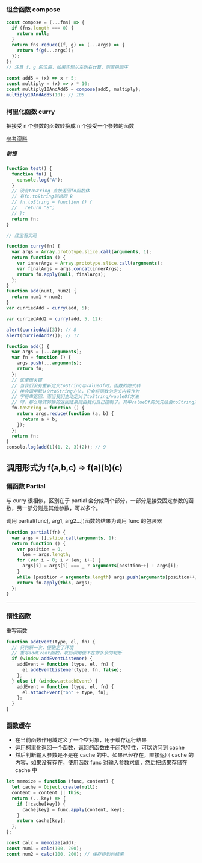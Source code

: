 ### 组合函数 compose

```js
const compose = (...fns) => {
  if (fns.length === 0) {
    return null;
  }
  return fns.reduce((f, g) => (...args) => {
    return f(g(...args));
  });
};
// 注意 f、g 的位置，如果实现从左到右计算，则置换顺序

const add5 = (x) => x + 5;
const multiply = (x) => x * 10;
const multiply10AndAdd5 = compose(add5, multiply);
multiply10AndAdd5(10); // 105
```

### 柯里化函数 curry

把接受 n 个参数的函数转换成 n 个接受一个参数的函数

[参考资料](https://www.cnblogs.com/lsgxeva/p/7976161.html)

##### 前提

```js
function test() {
  function fn() {
    console.log("A");
  }
  // 没有toString 直接返回fn函数体
  // 有fn.toString则返回 B
  // fn.toString = function () {
  //   return "B";
  // };
  return fn;
}
```

```js
// 红宝石实现

function curry(fn) {
  var args = Array.prototype.slice.call(arguments, 1);
  return function () {
    var innerArgs = Array.prototype.slice.call(arguments);
    var finalArgs = args.concat(innerArgs);
    return fn.apply(null, finalArgs);
  };
}
function add(num1, num2) {
  return num1 + num2;
}
var curriedAdd = curry(add, 5);

var curriedAdd2 = curry(add, 5, 12);

alert(curriedAdd(3)); // 8
alert(curriedAdd2()); // 17
```

```js
function add() {
  var args = [...arguments];
  var fn = function () {
    args.push(...arguments);
    return fn;
  };
  // 这里很关键
  // 当我们没有重新定义toString与valueOf时，函数的隐式转
  // 换会调用默认的toString方法，它会将函数的定义内容作为
  // 字符串返回。而当我们主动定义了toString/vauleOf方法
  // 时，那么隐式转换的返回结果则由我们自己控制了。其中valueOf的优先级会toString高一点。
  fn.toString = function () {
    return args.reduce(function (a, b) {
      return a + b;
    });
  };
  return fn;
}
consolo.log(add(1)(1, 2, 3)(2)); // 9
```

## 调用形式为 f(a,b,c) => f(a)(b)(c)

### 偏函数 Partial

与 curry 很相似，区别在于 partial 会分成两个部分，一部分是接受固定参数的函数，另一部分则是其他参数，可以多个。

调用 partial(func[, arg1, arg2...])函数的结果为调用 func 的包装器

```js
function partial(fn) {
  var args = [].slice.call(arguments, 1);
  return function () {
    var position = 0,
      len = args.length;
    for (var i = 0; i < len; i++) {
      args[i] = args[i] === _ ? arguments[position++] : args[i];
    }
    while (position < arguments.length) args.push(arguments[position++]);
    return fn.apply(this, args);
  };
}
```

---

### 惰性函数

重写函数

```js
function addEvent(type, el, fn) {
  // 只判断一次，便确定了环境
  // 重写addEvent函数，以后调用便不在做多余的判断
  if (window.addEventListener) {
    addEvent = function (type, el, fn) {
      el.addEventListener(type, fn, false);
    };
  } else if (window.attachEvent) {
    addEvent = function (type, el, fn) {
      el.attachEvent("on" + type, fn);
    };
  }
}
```

### 函数缓存

- 在当前函数作用域定义了一个空对象，用于缓存运行结果
- 运用柯里化返回一个函数，返回的函数由于闭包特性，可以访问到 cache
- 然后判断输入参数是不是在 cache 的中。如果已经存在，直接返回 cache 的内容，如果没有存在，使用函数 func 对输入参数求值，然后把结果存储在 cache 中

```js
let memoize = function (func, content) {
  let cache = Object.create(null);
  content = content || this;
  return (...key) => {
    if (!cache[key]) {
      cache[key] = func.apply(content, key);
    }
    return cache[key];
  };
};

const calc = memoize(add);
const num1 = calc(100, 200);
const num2 = calc(100, 200); // 缓存得到的结果
```
